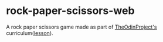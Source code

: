 # rock-paper-scissors-web
A rock paper scissors game made as part of [TheOdinProject's](https://github.com/TheOdinProject/) curriculum([lesson](https://www.theodinproject.com/lessons/foundations-rock-paper-scissors)).
